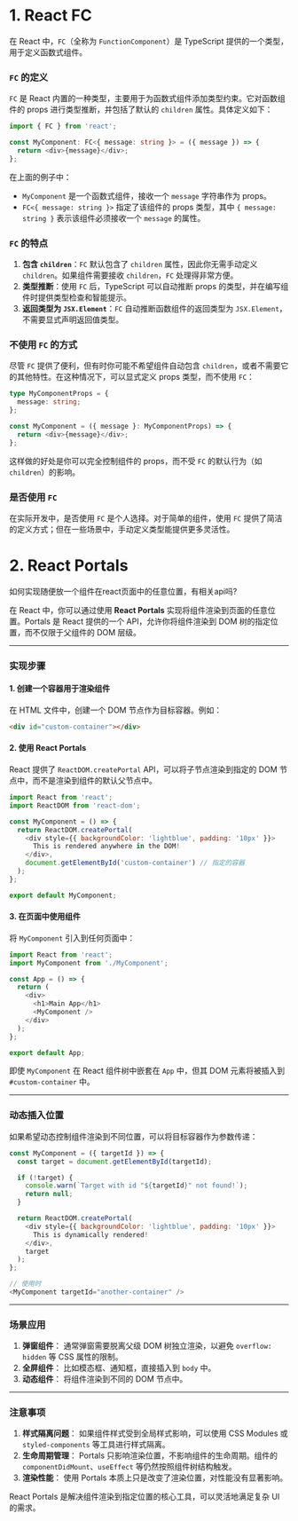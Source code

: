 # 1. React FC

在 React 中，`FC`（全称为 `FunctionComponent`）是 TypeScript 提供的一个类型，用于定义函数式组件。

### `FC` 的定义

`FC` 是 React 内置的一种类型，主要用于为函数式组件添加类型约束。它对函数组件的 props 进行类型推断，并包括了默认的 `children` 属性。具体定义如下：

```typescript
import { FC } from 'react';

const MyComponent: FC<{ message: string }> = ({ message }) => {
  return <div>{message}</div>;
};
```

在上面的例子中：
- `MyComponent` 是一个函数式组件，接收一个 `message` 字符串作为 props。
- `FC<{ message: string }>` 指定了该组件的 props 类型，其中 `{ message: string }` 表示该组件必须接收一个 `message` 的属性。

### `FC` 的特点
1. **包含 `children`**：`FC` 默认包含了 `children` 属性，因此你无需手动定义 `children`。如果组件需要接收 `children`，`FC` 处理得非常方便。
2. **类型推断**：使用 `FC` 后，TypeScript 可以自动推断 props 的类型，并在编写组件时提供类型检查和智能提示。
3. **返回类型为 `JSX.Element`**：`FC` 自动推断函数组件的返回类型为 `JSX.Element`，不需要显式声明返回值类型。

### 不使用 `FC` 的方式

尽管 `FC` 提供了便利，但有时你可能不希望组件自动包含 `children`，或者不需要它的其他特性。在这种情况下，可以显式定义 props 类型，而不使用 `FC`：

```typescript
type MyComponentProps = {
  message: string;
};

const MyComponent = ({ message }: MyComponentProps) => {
  return <div>{message}</div>;
};
```

这样做的好处是你可以完全控制组件的 props，而不受 `FC` 的默认行为（如 `children`）的影响。

### 是否使用 `FC`

在实际开发中，是否使用 `FC` 是个人选择。对于简单的组件，使用 `FC` 提供了简洁的定义方式；但在一些场景中，手动定义类型能提供更多灵活性。

# 2. React Portals

如何实现随便放一个组件在react页面中的任意位置，有相关api吗?

在 React 中，你可以通过使用 **React Portals** 实现将组件渲染到页面的任意位置。Portals 是 React 提供的一个 API，允许你将组件渲染到 DOM 树的指定位置，而不仅限于父组件的 DOM 层级。

------

### **实现步骤**

#### **1. 创建一个容器用于渲染组件**

在 HTML 文件中，创建一个 DOM 节点作为目标容器。例如：

```html
<div id="custom-container"></div>
```

#### **2. 使用 React Portals**

React 提供了 `ReactDOM.createPortal` API，可以将子节点渲染到指定的 DOM 节点中，而不是渲染到组件的默认父节点中。

```javascript
import React from 'react';
import ReactDOM from 'react-dom';

const MyComponent = () => {
  return ReactDOM.createPortal(
    <div style={{ backgroundColor: 'lightblue', padding: '10px' }}>
      This is rendered anywhere in the DOM!
    </div>,
    document.getElementById('custom-container') // 指定的容器
  );
};

export default MyComponent;
```

#### **3. 在页面中使用组件**

将 `MyComponent` 引入到任何页面中：

```javascript
import React from 'react';
import MyComponent from './MyComponent';

const App = () => {
  return (
    <div>
      <h1>Main App</h1>
      <MyComponent />
    </div>
  );
};

export default App;
```

即使 `MyComponent` 在 React 组件树中嵌套在 `App` 中，但其 DOM 元素将被插入到 `#custom-container` 中。

------

### **动态插入位置**

如果希望动态控制组件渲染到不同位置，可以将目标容器作为参数传递：

```javascript
const MyComponent = ({ targetId }) => {
  const target = document.getElementById(targetId);

  if (!target) {
    console.warn(`Target with id "${targetId}" not found!`);
    return null;
  }

  return ReactDOM.createPortal(
    <div style={{ backgroundColor: 'lightblue', padding: '10px' }}>
      This is dynamically rendered!
    </div>,
    target
  );
};

// 使用时
<MyComponent targetId="another-container" />
```

------

### **场景应用**

1. **弹窗组件**： 通常弹窗需要脱离父级 DOM 树独立渲染，以避免 `overflow: hidden` 等 CSS 属性的限制。
2. **全屏组件**： 比如模态框、通知框，直接插入到 `body` 中。
3. **动态组件**： 将组件渲染到不同的 DOM 节点中。

------

### **注意事项**

1. **样式隔离问题**： 如果组件样式受到全局样式影响，可以使用 CSS Modules 或 `styled-components` 等工具进行样式隔离。
2. **生命周期管理**： Portals 只影响渲染位置，不影响组件的生命周期。组件的 `componentDidMount`、`useEffect` 等仍然按照组件树结构触发。
3. **渲染性能**： 使用 Portals 本质上只是改变了渲染位置，对性能没有显著影响。

React Portals 是解决组件渲染到指定位置的核心工具，可以灵活地满足复杂 UI 的需求。
